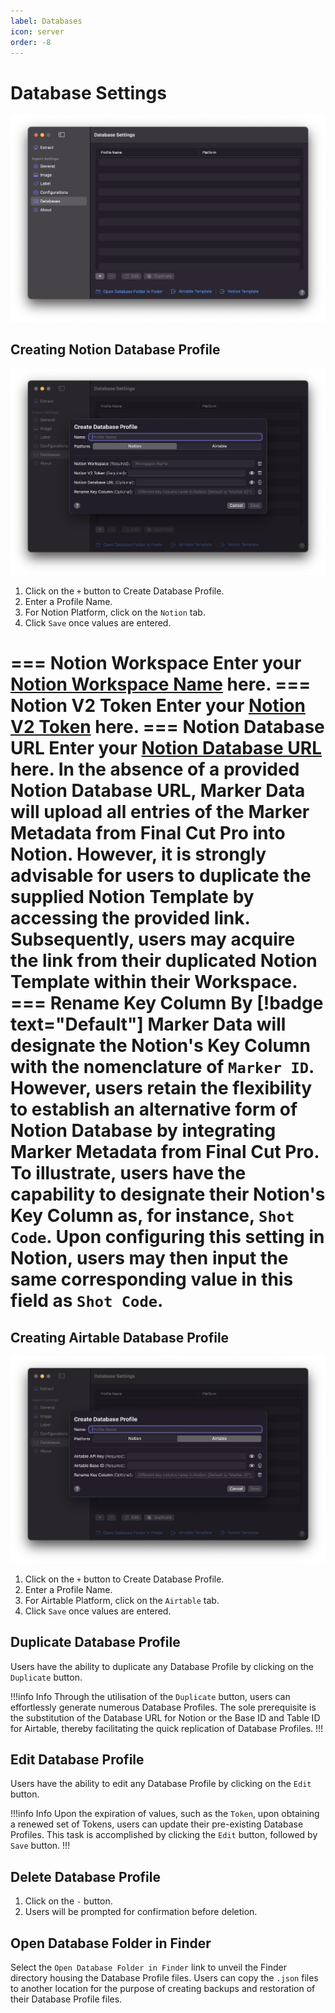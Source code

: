 ```yaml
---
label: Databases
icon: server
order: -8
---
```

# Database Settings

![Database Settings](/assets/md-database-settings.png)

## Creating Notion Database Profile

![Create Notion Profile](/assets/md-database-settings_01.png)

1. Click on the `+` button to Create Database Profile.
2. Enter a Profile Name.
3. For Notion Platform, click on the `Notion` tab.
4. Click `Save` once values are entered.

=== Notion Workspace
Enter your [Notion Workspace Name](/databases/notion-prerequisite#obtain-your-workspace-name) here.
=== Notion V2 Token
 Enter your [Notion V2 Token](/databases/notion-prerequisite#obtain-your-session-token) here.
=== Notion Database URL
Enter your [Notion Database URL](/databases/notion-prerequisite##obtain-your-database-url) here. In the absence of a provided Notion Database URL, **Marker Data** will upload all entries of the Marker Metadata from Final Cut Pro into Notion. However, it is strongly advisable for users to duplicate the supplied Notion Template by accessing the provided link. Subsequently, users may acquire the link from their duplicated Notion Template within their Workspace.
=== Rename Key Column
By [!badge text="Default"] **Marker Data** will designate the Notion's Key Column with the nomenclature of `Marker ID`. However, users retain the flexibility to establish an alternative form of Notion Database by integrating Marker Metadata from Final Cut Pro. To illustrate, users have the capability to designate their Notion's Key Column as, for instance, `Shot Code`. Upon configuring this setting in Notion, users may then input the same corresponding value in this field as `Shot Code`.
===

## Creating Airtable Database Profile

![Create Airtable Profile](/assets/md-database-settings_02.png)

1. Click on the `+` button to Create Database Profile.
2. Enter a Profile Name.
3. For Airtable Platform, click on the `Airtable` tab.
4. Click `Save` once values are entered.

## Duplicate Database Profile

Users have the ability to duplicate any Database Profile by clicking on the `Duplicate` button.

!!!info Info
Through the utilisation of the `Duplicate` button, users can effortlessly generate numerous Database Profiles. The sole prerequisite is the substitution of the Database URL for Notion or the Base ID and Table ID for Airtable, thereby facilitating the quick replication of Database Profiles.
!!!

## Edit Database Profile

Users have the ability to edit any Database Profile by clicking on the `Edit` button.

!!!info Info
Upon the expiration of values, such as the `Token`, upon obtaining a renewed set of Tokens, users can update their pre-existing Database Profiles. This task is accomplished by clicking the `Edit` button, followed by `Save` button.
!!!

## Delete Database Profile

1. Click on the `-` button.
2. Users will be prompted for confirmation before deletion.

## Open Database Folder in Finder

Select the `Open Database Folder in Finder` link to unveil the Finder directory housing the Database Profile files. Users can copy the `.json` files to another location for the purpose of creating backups and restoration of their Database Profile files.